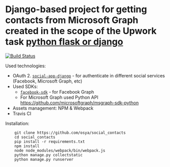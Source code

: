  # Django-based project for getting contacts from Microsoft Graph created in the scope of the Upwork task [python flask or django](https://www.upwork.com/ab/proposals/923638495980134400)
[![Build Status](https://travis-ci.org/osya/social_contacts.svg?branch=master)](https://travis-ci.org/osya/social_contacts)

Used technologies:
- OAuth 2. [`social-app-django`](github.com/python-social-auth/social-app-django) - for authenticate in different social services (Facebook, Microsoft Graph, etc)
- Used SDKs:
    - [`facebook-sdk`](https://github.com/mobolic/facebook-sdk) - for Facebook Graph
    - For Microsoft Graph used Python API https://github.com/microsoftgraph/msgraph-sdk-python
- Assets management: NPM & Webpack
- Travis CI

Installation:
```
    git clone https://github.com/osya/social_contacts
    cd social_contacts
    pip install -r requirements.txt
    npm install
    node node_modules/webpack/bin/webpack.js
    python manage.py collectstatic
    python manage.py runserver
```
